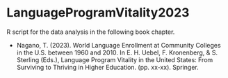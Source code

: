 # LanguageProgramVitality2023
R script for the data analysis in the following book chapter. 
- Nagano, T. (2023). World Language Enrollment at Community Colleges in the U.S. between 1960 and 2010.  In E. H. Uebel, F. Kronenberg, & S. Sterling (Eds.),  Language Program Vitality in the United States: From Surviving to Thriving in Higher Education.  (pp. xx-xx). Springer.
